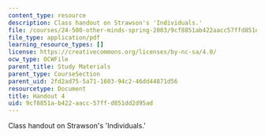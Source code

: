 ```yaml
---
content_type: resource
description: Class handout on Strawson's 'Individuals.'
file: /courses/24-500-other-minds-spring-2003/9cf8851ab422aacc57ffd851dd2d95ad_h4_24500s03.pdf
file_type: application/pdf
learning_resource_types: []
license: https://creativecommons.org/licenses/by-nc-sa/4.0/
ocw_type: OCWFile
parent_title: Study Materials
parent_type: CourseSection
parent_uid: 2fd2ad75-5a71-1603-94c2-46dd44871d56
resourcetype: Document
title: Handout 4
uid: 9cf8851a-b422-aacc-57ff-d851dd2d95ad
---
```

Class handout on Strawson's 'Individuals.'